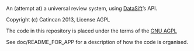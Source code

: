An (attempt at) a universal review system, using
[DataSift](http://www.datasift.com)’s API.

Copyright (c) Catincan 2013, License AGPL

The code in this repository is placed under the terms of the
[GNU AGPL](http://www.gnu.org/licenses/agpl-3.0.html)

See doc/README_FOR_APP for a description of how the code is organised.
